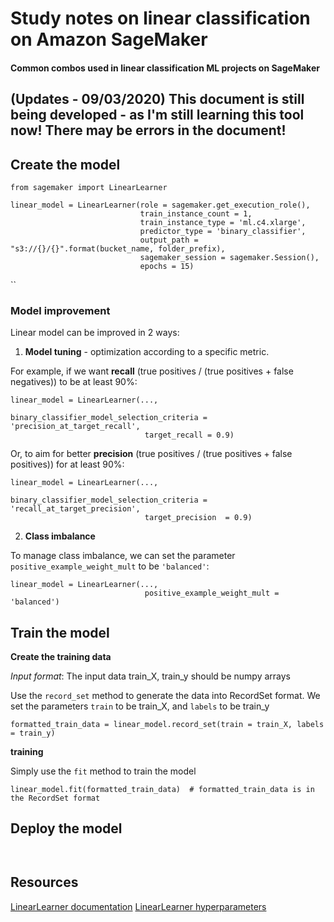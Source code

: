 # Study notes on linear classification on Amazon SageMaker

#### Common combos used in linear classification ML projects on SageMaker

## (Updates - 09/03/2020) This document is still being developed - as I'm still learning this tool now! There may be errors in the document!


## Create the model

``` python3
from sagemaker import LinearLearner

linear_model = LinearLearner(role = sagemaker.get_execution_role(),
                             train_instance_count = 1,
                             train_instance_type = 'ml.c4.xlarge',
                             predictor_type = 'binary_classifier',
                             output_path = "s3://{}/{}".format(bucket_name, folder_prefix),
                             sagemaker_session = sagemaker.Session(),
                             epochs = 15)
```

``

### Model improvement

Linear model can be improved in 2 ways:

1. **Model tuning** - optimization according to a specific metric.

For example, if we want **recall** (true positives / (true positives + false negatives))
to be at least 90%:

``` python3
linear_model = LinearLearner(...,
                              binary_classifier_model_selection_criteria = 'precision_at_target_recall',
                              target_recall = 0.9)
```

Or, to aim for better **precision** (true positives / (true positives + false positives)) for at least 90%:
``` python3
linear_model = LinearLearner(...,
                              binary_classifier_model_selection_criteria = 'recall_at_target_precision',
                              target_precision  = 0.9)
```

2. **Class imbalance**

To manage class imbalance, we can set the parameter `positive_example_weight_mult` to be `'balanced'`:

``` python3
linear_model = LinearLearner(...,
                              positive_example_weight_mult = 'balanced')
```

## Train the model

**Create the training data**

*Input format*: The input data train_X, train_y should be numpy arrays

Use the `record_set` method to generate the data into RecordSet format. We set the parameters `train` to be train_X, and `labels` to be train_y

``` python3
formatted_train_data = linear_model.record_set(train = train_X, labels = train_y)
```

**training**

Simply use the `fit` method to train the model

``` python3
linear_model.fit(formatted_train_data)  # formatted_train_data is in the RecordSet format
```

## Deploy the model

``` python3


```

## Resources
[LinearLearner documentation](https://sagemaker.readthedocs.io/en/stable/algorithms/linear_learner.html)
[LinearLearner hyperparameters](https://docs.aws.amazon.com/sagemaker/latest/dg/ll_hyperparameters.html)

